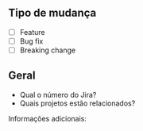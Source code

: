 ## Tipo de mudança

- [ ] Feature
- [ ] Bug fix
- [ ] Breaking change

## Geral
- Qual o número do Jira? 
- Quais projetos estão relacionados?

Informações adicionais:
